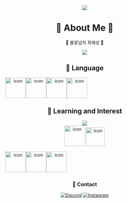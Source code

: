 <div align="center">
<img src="https://capsule-render.vercel.app/api?&type=waving&color=timeAuto&height=180&section=header&text=Hello%20World!&fontSize=50&animation=fadeIn&fontAlignY=45" />
  
# 🤔 About Me 🤔
  
🐔 불꽃남자 최예성 🐔
  
<a href="https://y3sung.notion.site/599529b9f0154e82ba9aee1c6a836e28"> <img src="https://img.shields.io/badge/Notion-000000?style=for-the-badge&logo=Notion&logoColor=white"/> </a>


## 🏀 Language
<div style="display: flex; align-items: flex-start;"><img src="https://techstack-generator.vercel.app/python-icon.svg" alt="icon" width="65" height="65" /><img src="https://techstack-generator.vercel.app/java-icon.svg" alt="icon" width="65" height="65" /><img src="https://techstack-generator.vercel.app/ts-icon.svg" alt="icon" width="65" height="65" /><img src="https://techstack-generator.vercel.app/swift-icon.svg" alt="icon" width="65" height="65" /></div>  

## 🍱 Learning and Interest
<img src="https://img.shields.io/badge/NestJS-E0234E?style=flat&logo=NestJS&logoColor=white"/><br>
<img alt= "icon" wide="65" height="65" src ="https://techstack-generator.vercel.app/mysql-icon.svg">
<img alt= "icon" wide="60" height="60" src ="https://upload.wikimedia.org/wikipedia/commons/thumb/f/f9/Antu_mongodb.svg/512px-Antu_mongodb.svg.png?20160706123547"><br>
<div style="display: flex; align-items: flex-start;"><img src="https://techstack-generator.vercel.app/restapi-icon.svg" alt="icon" width="65" height="65" /><img src="https://techstack-generator.vercel.app/docker-icon.svg" alt="icon" width="65" height="65" /><img src="https://techstack-generator.vercel.app/aws-icon.svg" alt="icon" width="65" height="65" /></div>

 

  
##


### 📱 Contact
[![Discord](https://img.shields.io/badge/Discord-%237289DA.svg?style=for-the-badge&logo=discord&logoColor=white)](https://discord.gg/최예성#5014)
[![Instagram](https://img.shields.io/badge/Instagram-e4405f?style=for-the-badge&logo=instagram&logoColor=white)](https://www.instagram.com/dPtjd_/)
</div>
